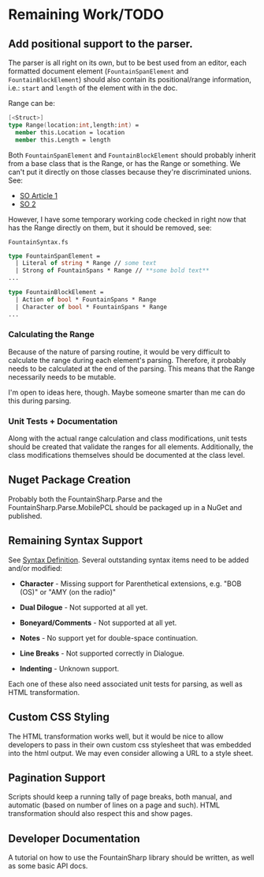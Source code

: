 # Remaining Work/TODO

## Add positional support to the parser.

The parser is all right on its own, but to be best used from an editor, each formatted 
document element (`FountainSpanElement` and `FountainBlockElement`) should also contain 
its positional/range information, i.e.: `start` and `length` of the element with in the 
doc.

Range can be:

```FSharp
[<Struct>]
type Range(location:int,length:int) = 
  member this.Location = location
  member this.Length = length
```

Both `FountainSpanElement` and `FountainBlockElement` should probably inherit from a 
base class that is the Range, or has the Range or something. We can't put it directly 
on those classes because they're discriminated unions. See:

* [SO Article 1](http://stackoverflow.com/questions/10959335/how-add-setter-to-to-discriminated-unions-in-f)
* [SO 2](http://stackoverflow.com/questions/1332299/discriminated-union-let-binding)

However, I have some temporary working code checked in right now that has the Range 
directly on them, but it should be removed, see:

`FountainSyntax.fs`
```FSharp
type FountainSpanElement =
  | Literal of string * Range // some text
  | Strong of FountainSpans * Range // **some bold text**
...

type FountainBlockElement = 
  | Action of bool * FountainSpans * Range
  | Character of bool * FountainSpans * Range
...
```

### Calculating the Range

Because of the nature of parsing routine, it would be very difficult to calculate the 
range during each element's parsing. Therefore, it probably needs to be calculated at
the end of the parsing. This means that the Range necessarily needs to be mutable.

I'm open to ideas here, though. Maybe someone smarter than me can do this during 
parsing.

### Unit Tests + Documentation

Along with the actual range calculation and class modifications, unit tests should be
created that validate the ranges for all elements. Additionally, the class 
modifications themselves should be documented at the class level.

## Nuget Package Creation

Probably both the FountainSharp.Parse and the FountainSharp.Parse.MobilePCL should be packaged up in a NuGet and published. 

## Remaining Syntax Support

See [Syntax Definition](FountainSyntaxDefinition.md). Several outstanding syntax 
items need to be added and/or modified:

 * **Character** - Missing support for Parenthetical extensions, e.g. "BOB (OS)" 
   or "AMY (on the radio)"

 * **Dual Dilogue** - Not supported at all yet.

 * **Boneyard/Comments** - Not supported at all yet.

 * **Notes** - No support yet for double-space continuation.

 * **Line Breaks** - Not supported correctly in Dialogue.

 * **Indenting** - Unknown support.

Each one of these also need associated unit tests for parsing, as well as HTML
transformation.

## Custom CSS Styling

The HTML transformation works well, but it would be nice to allow developers to pass in their own custom css stylesheet that was embedded into the html output. We may even consider allowing a URL to a style sheet.


## Pagination Support

Scripts should keep a running tally of page breaks, both manual, and automatic (based on number of lines on a page and such). HTML transformation should also respect this and show pages.

## Developer Documentation

A tutorial on how to use the FountainSharp library should be written, as well as some basic API docs.